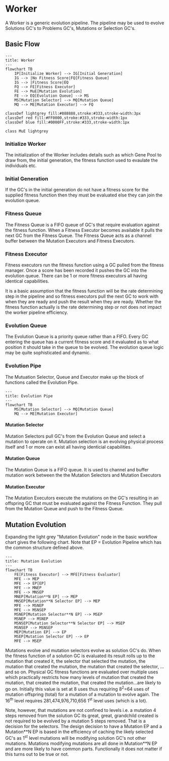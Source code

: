 # Worker

A Worker is a generic evolution pipeline. The pipeline may be used to evolve Solutions GC's to Problems GC's, Mutations or Selection GC's. 

## Basic Flow
```mermaid
---
title: Worker
---
flowchart TB
    IP[Initialize Worker] --> IG[Initial Generation]
    IG --> |No Fitness Score|FQ[Fitness Queue]
    IG --> |Fitness Score|EQ
    FQ --> FE[Fitness Executor]
    FE --> MuE[Mutation Evolution]
    FE --> EQ[Evolution Queue] --> MS
    MS[Mutation Selector] --> MQ[Mutation Queue]
    MQ --> ME[Mutation Executor] --> FQ

classDef lightgrey fill:#888888,stroke:#333,stroke-width:3px
classDef red fill:#FF0000,stroke:#333,stroke-width:1px
classDef blue fill:#0000FF,stroke:#333,stroke-width:1px

class MuE lightgrey
```

### Initialize Worker
The initialization of the Worker includes details such as which Gene Pool to draw from, the initial generation, the fitness function used to evaulate the individuals etc.

### Initial Generation
If the GC's in the initial generation do not have a fitness score for the supplied fitness function then they must be evaluated else they can join the evolution queue.

### Fitness Queue
The Fitness Queue is a FIFO queue of GC's that require evaluation against the fitness function. When a Fitness Executor becomes available it pulls the next GC from the Fitness Queue. The Fitness Queue acts as a channel buffer between the Mutation Executors and Fitness Executors.

### Fitness Executor
Fitness executors run the fitness function using a GC pulled from the fitness manager. Once a score has been recorded it pushes the GC into the evolution queue. There can be 1 or more fitness executors all having identical capabilities.

It is a basic assumption that the fitness function will be the rate determining step in the pipeline and so fitness executors pull the next GC to work with when they are ready and push the result when they are ready. Whether the fitness function actually is the rate determining step or not does not impact the worker pipeline efficiency.

### Evolution Queue
The Evolution Queue is a priority queue rather than a FIFO. Every GC entering the queue has a current fitness score and it evaluated as to what position it should take in the queue to be evolved. The evolution queue logic may be quite sophisticated and dynamic. 

### Evolution Pipe

The Mutuation Selector, Queue and Executor make up the block of functions called the Evolution Pipe.

```mermaid
---
title: Evolution Pipe
---
flowchart TB
    MS[Mutation Selector] --> MQ[Mutation Queue]
    MQ --> ME[Mutation Executor]
```

#### Mutation Selector
Mutation Selectors pull GC's from the Evolution Queue and select a mutation to operate on it. Mutation selection is an evolving physical process itself and 1 or more can exist all having identicial capabilities.

#### Mutation Queue
The Mutation Queue is a FIFO queue. It is used to channel and buffer mutation work between the the Mutation Selectors and Mutation Executors

#### Mutation Executor
The Mutation Executors execute the mutations on the GC's resulting in an offspring GC that must be evaluated against the Fitness Function. They pull from the Mutation Queue and push to the Fitness Queue.

## Mutation Evolution

Expanding the light grey "Mutation Evolution" node in the basic workflow chart gives the following chart. Note that EP = Evolution Pipeline which has the common structure defined above.

```mermaid
---
title: Mutation Evolution
---
flowchart TB
    FE[Fitness Executor] --> MFE[Fitness Evaluator]
    MFE --> MEP
    MFE --> EP[EP]
    MFE --> MNEP
    MFE --> MNSEP
    MNEP[Mutation**N EP] --> MEP
    MNSEP[Mutation**N Selector EP] --> MEP
    MFE --> MSNEP
    MFE --> MSNSEP
    MSNEP[Mutation Selector**N EP] --> MSEP
    MSNEP --> MSNEP
    MSNSEP[Mutation Selector**N Selector EP] --> MSEP
    MSNSEP --> MSNSEP
    MEP[Mutation EP] --> EP
    MSEP[Mutation Selector EP] --> EP
    MFE --> MSEP
```
Mutations evolve and mutation selectors evolve as solution GC's do. When the fitness function of a solution GC is evaluated its result rolls up to the mutation that created it, the selector that selected the mutation, the mutation that created the mutation, the mutation that created the selector, ... and so on. Physical GC fitness functions are evaluated over multiple uses which practically restricts how many levels of mutation that created the mutation, that created the mutation, that created the mutation...are likely to go on. Initially this value is set at 8 uses thus requiring 8<sup>2</sup>=64 uses of mutation offspring (total) for a mutation of a mutation to evolve again. The 16<sup>th</sup> level requires 281,474,976,710,656 1<sup>st</sup> level uses (which is a lot).

Note, however, that mutations are not confined to levels i.e. a mutation 4 steps removed from the solution GC its great, great, grandchild created is not required to be evolved by a mutation 5 steps removed. That is a decision for the selectors. The design decision to have a Mutation EP and a Mutation\**N EP is based in the efficiency of caching the likely selected GC's as 1<sup>st</sup> level mutations will be modifying solution GC's not other mutations. Mutations modifying mutations are all done in Mutation**N EP and are more likely to have common parts. Functionally it does not matter if this turns out to be true or not.



